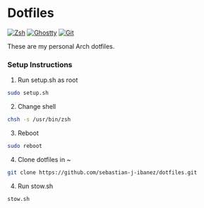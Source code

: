 # Dotfiles

[![Zsh](https://img.shields.io/badge/Zsh-000000?logo=zsh&logoColor=fff)](#)
[![Ghostty](https://img.shields.io/badge/Ghostty-172B4D?logo=ghostery&logoColor=fff)](#)
[![Git](https://img.shields.io/badge/Git-F05032?logo=git&logoColor=fff)](#)

These are my personal Arch dotfiles.

### Setup Instructions

1. Run setup.sh as root
```sh
sudo setup.sh
```
2. Change shell
```sh
chsh -s /usr/bin/zsh
```
3. Reboot
```sh
sudo reboot
```
4. Clone dotfiles in ~
```sh
git clone https://github.com/sebastian-j-ibanez/dotfiles.git
```
4. Run stow.sh
```sh
stow.sh
```

